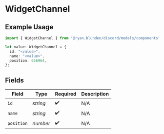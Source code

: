 # WidgetChannel

## Example Usage

```typescript
import { WidgetChannel } from "@ryan.blunden/discord/models/components";

let value: WidgetChannel = {
  id: "<value>",
  name: "<value>",
  position: 656964,
};
```

## Fields

| Field              | Type               | Required           | Description        |
| ------------------ | ------------------ | ------------------ | ------------------ |
| `id`               | *string*           | :heavy_check_mark: | N/A                |
| `name`             | *string*           | :heavy_check_mark: | N/A                |
| `position`         | *number*           | :heavy_check_mark: | N/A                |